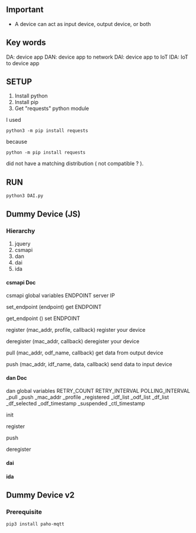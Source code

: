 
## Important

- A device can act as input device, output device, or both

## Key words
DA: device app
DAN: device app to network
DAI: device app to IoT
IDA: IoT to device app

## SETUP

1. Install python
2. Install pip
3. Get "requests" python module

I used

`python3 -m pip install requests`

because

`python -m pip install requests`

did not have a matching distribution ( not compatible ? ).

## RUN

`python3 DAI.py`

## Dummy Device (JS)

### Hierarchy

1. jquery
2. csmapi
3. dan
4. dai
5. ida

#### csmapi Doc

csmapi global variables
  ENDPOINT
    server IP

set_endpoint (endpoint)
  get ENDPOINT

get_endpoint ()
  set ENDPOINT

register (mac_addr, profile, callback)
  register your device

deregister (mac_addr, callback)
  deregister your device

pull (mac_addr, odf_name, callback)
  get data from output device

push (mac_addr, idf_name, data, callback)
  send data to input device

#### dan Doc

dan global variables
  RETRY_COUNT
  RETRY_INTERVAL
  POLLING_INTERVAL
  _pull
  _push
  _mac_addr
  _profile
  _registered
  _idf_list
  _odf_list
  _df_list
  _df_selected
  _odf_timestamp
  _suspended
  _ctl_timestamp

init

register

push

deregister

#### dai

#### ida

## Dummy Device v2

### Prerequisite

`pip3 install paho-mqtt`
